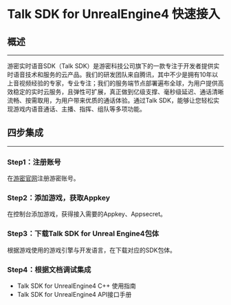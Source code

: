 # Talk SDK for UnrealEngine4 快速接入

## **概述**

****

游密实时语音SDK（Talk SDK）是游密科技公司旗下的一款专注于开发者提供实时语音技术和服务的云产品。我们的研发团队来自腾讯，其中不少是拥有10年以上音视频经验的专家，专业专注；我们的服务端节点部署遍布全球，为用户提供高效稳定的实时云服务，且弹性可扩展，真正做到亿级支撑、毫秒级延迟、通话清晰流畅、按需取用，为用户带来优质的通话体验。通过Talk SDK，能够让您轻松实现游戏内语音通话、主播、指挥、组队等多项功能。

## **四步集成**

***

### Step1：注册账号

在[游密官网](https://console.youme.im/user/register)注册游密账号。

### Step2：添加游戏，获取Appkey

在控制台添加游戏，获得接入需要的Appkey、Appsecret。

### Step3：下载Talk SDK for Unreal Engine4包体

根据游戏使用的游戏引擎与开发语言，在下载对应的SDK包体。

### Step4：根据文档调试集成

- Talk SDK for UnrealEngine4 C++ 使用指南
- Talk SDK for UnrealEngine4 API接口手册
